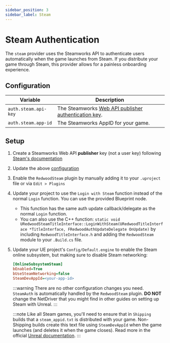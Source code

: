 ```yaml
---
sidebar_position: 3
sidebar_label: Steam
---
```


# Steam Authentication

The `steam` provider uses the Steamworks API to authenticate users automatically when the game launches from Steam. If you distribute your game through Steam, this provider allows for a painless onboarding experience.

## Configuration

|Variable|Description|
|-|-|
|`auth.steam.api-key`|The Steamworks [Web API publisher authentication key](https://partner.steamgames.com/doc/webapi_overview/auth#create_publisher_key).|
|`auth.steam.app-id`|The Steamworks AppID for your game.|

## Setup

1. Create a Steamworks Web API **publisher** key (not a user key) following [Steam's documentation](https://partner.steamgames.com/doc/webapi_overview/auth#create_publisher_key)
1. Update the above [configuration](#configuration)
1. Enable the `RedwoodSteam` plugin by manually adding it to your `.uproject` file or via `Edit > Plugins`
1. Update your project to use the `Login with Steam` function instead of the normal `Login` function. You can use the provided Blueprint node.
    - This function has the same auth update callback/delegate as the normal `Login` function.
    - You can also use the C++ function: `static void URedwoodSteamTitleInterface::LoginWithSteam(URedwoodTitleInterface *TitleInterface, FRedwoodAuthUpdateDelegate OnUpdate)` by including `RedwoodTitleInterface.h` and adding the `RedwoodSteam` module to your `.Build.cs` file.
1. Update your UE project's `Config/Default.engine` to enable the Steam online subsystem, but making sure to disable Steam networking:

    ``` ini
    [OnlineSubsystemSteam]
    bEnabled=True
    bUseSteamNetworking=false
    SteamDevAppId=<your-app-id>
    ```

    :::warning
    There are no other configuration changes you need. `SteamAuth` is automatically handled by the `RedwoodSteam` plugin. **DO NOT** change the NetDriver that you might find in other guides on setting up Steam with Unreal.
    :::

    :::note
    Like all Steam games, you'll need to ensure that in `Shipping` builds that a `steam_appid.txt` is distributed with your game. Non-Shipping builds create this text file using `SteamDevAppId` when the game launches (and deletes it when the game closes). Read more in the official [Unreal documentation](https://dev.epicgames.com/documentation/unreal-engine/online-subsystem-steam-interface-in-unreal-engine#steamappid).
    :::
